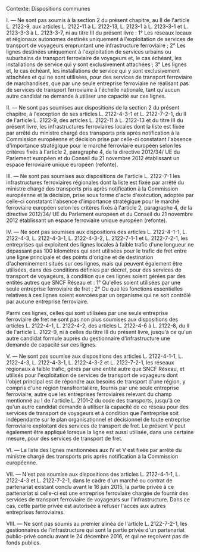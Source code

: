 Contexte: Dispositions communes

I. — Ne sont pas soumis à la section 2 du présent chapitre, au II de l'article L. 2122-9, aux articles L. 2122-11 à L. 2122-13, L. 2123-1 à L. 2123-3-1 et L. 2123-3-3 à L. 2123-3-7, ni au titre III du présent livre : 1° Les réseaux locaux et régionaux autonomes destinés uniquement à l'exploitation de services de transport de voyageurs empruntant une infrastructure ferroviaire ; 2° Les lignes destinées uniquement à l'exploitation de services urbains ou suburbains de transport ferroviaire de voyageurs et, le cas échéant, les installations de service qui y sont exclusivement attachées ; 3° Les lignes et, le cas échéant, les installations de service qui y sont exclusivement attachées et qui ne sont utilisées, pour des services de transport ferroviaire de marchandises, que par une seule entreprise ferroviaire ne réalisant pas de services de transport ferroviaire à l'échelle nationale, tant qu'aucun autre candidat ne demande à utiliser une capacité sur ces lignes.

II. — Ne sont pas soumises aux dispositions de la section 2 du présent chapitre, à l'exception de ses articles L. 2122-4-3-1 et L. 2122-7-2-1, du II de l'article L. 2122-9, des articles L. 2122-11 à L. 2122-13 et du titre III du présent livre, les infrastructures ferroviaires locales dont la liste est fixée par arrêté du ministre chargé des transports pris après notification à la Commission européenne et décision prise par celle-ci constatant l'absence d'importance stratégique pour le marché ferroviaire européen selon les critères fixés à l'article 2, paragraphe 4, de la directive 2012/34/ UE du Parlement européen et du Conseil du 21 novembre 2012 établissant un espace ferroviaire unique européen (refonte).

III. — Ne sont pas soumises aux dispositions de l'article L. 2122-7-1 les infrastructures ferroviaires régionales dont la liste est fixée par arrêté du ministre chargé des transports pris après notification à la Commission européenne et la décision, prise sous forme d'acte d'exécution, adoptée par celle-ci constatant l'absence d'importance stratégique pour le marché ferroviaire européen selon les critères fixés à l'article 2, paragraphe 4, de la directive 2012/34/ UE du Parlement européen et du Conseil du 21 novembre 2012 établissant un espace ferroviaire unique européen (refonte).

IV. — Ne sont pas soumises aux dispositions des articles L. 2122-4-1-1, L. 2122-4-3, L. 2122-4-3-1, L. 2122-4-3-2, L. 2122-7-1-1 et L. 2122-7-2-1, les entreprises qui exploitent des lignes locales à faible trafic d'une longueur ne dépassant pas 100 kilomètres qui sont utilisées pour le trafic de fret entre une ligne principale et des points d'origine et de destination d'acheminement situés sur ces lignes, mais qui peuvent également être utilisées, dans des conditions définies par décret, pour des services de transport de voyageurs, à condition que ces lignes soient gérées par des entités autres que SNCF Réseau et : 1° Qu'elles soient utilisées par une seule entreprise ferroviaire de fret ; 2° Ou que les fonctions essentielles relatives à ces lignes soient exercées par un organisme qui ne soit contrôlé par aucune entreprise ferroviaire.

Parmi ces lignes, celles qui sont utilisées par une seule entreprise ferroviaire de fret ne sont pas non plus soumises aux dispositions des articles L. 2122-4-1, L. 2122-4-2, des articles L. 2122-4-6 à L. 2122-8, du II de l'article L. 2122-9, ni à celles du titre III du présent livre, jusqu'à ce qu'un autre candidat formule auprès du gestionnaire d'infrastructure une demande de capacité sur ces lignes.

V. — Ne sont pas soumise aux dispositions des articles L. 2122-4-1-1, L. 2122-4-3, L. 2122-4-3-1, L. 2122-4-3-2 et L. 2122-7-2-1, les réseaux régionaux à faible trafic, gérés par une entité autre que SNCF Réseau, et utilisés pour l'exploitation de services de transport de voyageurs dont l'objet principal est de répondre aux besoins de transport d'une région, y compris d'une région transfrontalière, fournis par une seule entreprise ferroviaire, autre que les entreprises ferroviaires relevant du champ mentionné au I de l'article L. 2101-2 du code des transports, jusqu'à ce qu'un autre candidat demande à utiliser la capacité de ce réseau pour des services de transport de voyageurs et à condition que l'entreprise soit indépendante sur le plan organisationnel et décisionnel de toute entreprise ferroviaire exploitant des services de transport de fret. Le présent V peut également être appliqué lorsque la ligne est aussi utilisée, dans une certaine mesure, pour des services de transport de fret.

VI. — La liste des lignes mentionnées aux IV et V est fixée par arrêté du ministre chargé des transports pris après notification à la Commission européenne.

VII. — N'est pas soumise aux dispositions des articles L. 2122-4-1-1, L. 2122-4-3 et L. 2122-7-2-1, dans le cadre d'un marché ou contrat de partenariat existant conclu avant le 16 juin 2015, la partie privée à ce partenariat si celle-ci est une entreprise ferroviaire chargée de fournir des services de transport ferroviaire de voyageurs sur l'infrastructure. Dans ce cas, cette partie privée est autorisée à refuser l'accès aux autres entreprises ferroviaires.

VIII. — Ne sont pas soumis au premier alinéa de l'article L. 2122-7-2-1, les gestionnaires de l'infrastructure qui sont la partie privée d'un partenariat public-privé conclu avant le 24 décembre 2016, et qui ne reçoivent pas de fonds publics.